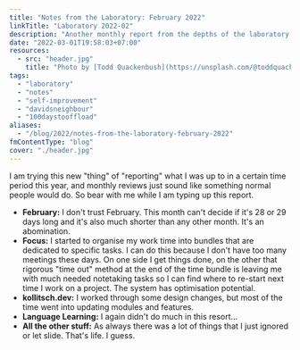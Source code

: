 ```yaml
---
title: "Notes from the Laboratory: February 2022"
linkTitle: "Laboratory 2022-02"
description: "Another monthly report from the depths of the laboratory of kollitsch.den - February 2022"
date: "2022-03-01T19:58:03+07:00"
resources:
  - src: "header.jpg"
    title: "Photo by [Todd Quackenbush](https://unsplash.com/@toddquackenbush) via [Unsplash](https://unsplash.com/)"
tags:
  - "laboratory"
  - "notes"
  - "self-improvement"
  - "davidsneighbour"
  - "100daystooffload"
aliases:
  - "/blog/2022/notes-from-the-laboratory-february-2022"
fmContentType: "blog"
cover: "./header.jpg"
---
```


I am trying this new "thing" of "reporting" what I was up to in a certain time period this year, and monthly reviews just sound like something normal people would do. So bear with me while I am typing up this report.

* **February:** I don't trust February. This month can't decide if it's 28 or 29 days long and it's also much shorter than any other month. It's an abomination.
* **Focus:** I started to organise my work time into bundles that are dedicated to specific tasks. I can do this because I don't have too many meetings these days. On one side I get things done, on the other that rigorous "time out" method at the end of the time bundle is leaving me with much needed notetaking tasks so I can find where to re-start next time I work on a project. The system has optimisation potential.
* **kollitsch.dev:** I worked through some design changes, but most of the time went into updating modules and features.
* **Language Learning:** I again didn't do much in this resort…
* **All the other stuff:** As always there was a lot of things that I just ignored or let slide. That's life. I guess.
